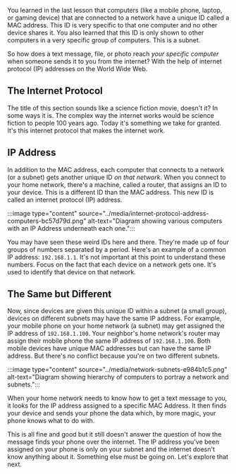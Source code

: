You learned in the last lesson that computers (like a mobile phone, laptop, or gaming device) that are connected to a network have a unique ID called a MAC address. This ID is very specific to that one computer and no other device shares it. You also learned that this ID is only shown to other computers in a very specific group of computers. This is a subnet.

So how does a text message, file, or photo reach *your specific computer* when someone sends it to you from the internet? With the help of internet protocol (IP) addresses on the World Wide Web.

## The Internet Protocol

The title of this section sounds like a science fiction movie, doesn't it? In some ways it is. The complex way the internet works would be science fiction to people 100 years ago. Today it's something we take for granted. It's this internet protocol that makes the internet work.

## IP Address

In addition to the MAC address, each computer that connects to a network (or a subnet) gets another unique ID *on that network*. When you connect to your home network, there's a machine, called a router, that assigns an ID to your device. This is a different ID than the MAC address. This new ID is called an internet protocol (IP) address.

:::image type="content" source="../media/internet-protocol-address-computers-bc57d79d.png" alt-text="Diagram showing various computers with an IP Address underneath each one.":::


You may have seen these weird IDs here and there. They're made up of four groups of numbers separated by a period. Here's an example of a common IP address: `192.168.1.1`. It's not important at this point to understand these numbers. Focus on the fact that each device on a network gets one. It's used to identify that device on that network.

## The Same but Different

Now, since devices are given this unique ID within a subnet (a small group), devices on different subnets may have the same IP address. For example, your mobile phone on your home network (a subnet) may get assigned the IP address of `192.168.1.100`. Your neighbor's home network's router may assign their mobile phone the same IP address of `192.168.1.100`. Both mobile devices have unique MAC addresses but can have the same IP address. But there's no conflict because you're on two different subnets.

:::image type="content" source="../media/network-subnets-e984b1c5.png" alt-text="Diagram showing hierarchy of computers to portray a network and subnets.":::


When your home network needs to know how to get a text message to you, it looks for the IP address assigned to a specific MAC Address. It then finds your device and sends your phone the data which, by more magic, your phone knows what to do with.

This is all fine and good but it still doesn't answer the question of how the message finds your phone over the internet. The IP address you've been assigned on your phone is only on your subnet and the internet doesn't know anything about it. Something else must be going on. Let's explore that next.

